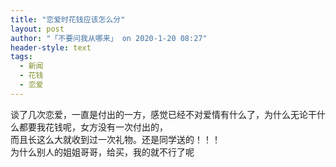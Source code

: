 ```yaml
---
title: "恋爱时花钱应该怎么分"
layout: post
author: "「不要问我从哪来」 on 2020-1-20 08:27"
header-style: text
tags:
  - 新闻
  - 花钱
  - 恋爱
---
```


<head></head>
<body>
  谈了几次恋爱，一直是付出的一方，感觉已经不对爱情有什么了，为什么无论干什么都要我花钱呢，女方没有一次付出的，
 <br> 而且长这么大就收到过一次礼物。还是同学送的！！！
 <br> 为什么别人的姐姐哥哥，给买，我的就不行了呢
</body>


